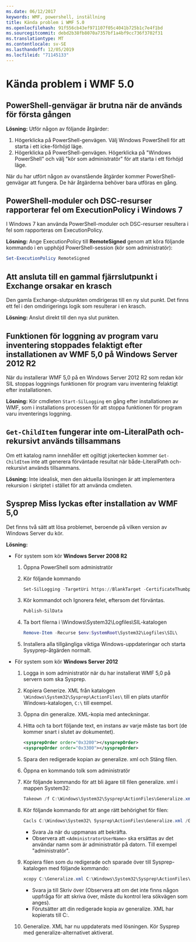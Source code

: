 ```yaml
---
ms.date: 06/12/2017
keywords: WMF, powershell, inställning
title: Kända problem i WMF 5.0
ms.openlocfilehash: 91f556cb43ef971107f05c4041b725b1c7e4f1bd
ms.sourcegitcommit: debd2b38fb8070a7357bf1a4bf9cc736f3702f31
ms.translationtype: MT
ms.contentlocale: sv-SE
ms.lasthandoff: 12/05/2019
ms.locfileid: "71145133"
---
```

# <a name="known-issues-in-wmf-50"></a>Kända problem i WMF 5.0

## <a name="powershell-shortcuts-are-broken-when-used-for-the-first-time"></a>PowerShell-genvägar är brutna när de används för första gången

**Lösning:** Utför någon av följande åtgärder:

1. Högerklicka på PowerShell-genvägen. Välj Windows PowerShell för att starta i ett icke-förhöjd läge.
2. Högerklicka på PowerShell-genvägen. Högerklicka på "Windows PowerShell" och välj "kör som administratör" för att starta i ett förhöjd läge.

När du har utfört någon av ovanstående åtgärder kommer PowerShell-genvägar att fungera. De här åtgärderna behöver bara utföras en gång.

## <a name="powershell-modules-and-dsc-resources-report-errors-about-executionpolicy-on-windows-7"></a>PowerShell-moduler och DSC-resurser rapporterar fel om ExecutionPolicy i Windows 7

I Windows 7 kan använda PowerShell-moduler och DSC-resurser resultera i fel som rapporteras om ExecutionPolicy.

**Lösning:** Ange ExecutionPolicy till **RemoteSigned** genom att köra följande kommando i en upphöjd PowerShell-session (kör som administratör):

```powershell
Set-ExecutionPolicy RemoteSigned
```

## <a name="connecting-to-an-old-remote-exchange-endpoint-causes-a-crash"></a>Att ansluta till en gammal fjärrslutpunkt i Exchange orsakar en krasch

Den gamla Exchange-slutpunkten omdirigeras till en ny slut punkt. Det finns ett fel i den omdirigerings logik som resulterar i en krasch.

**Lösning:** Anslut direkt till den nya slut punkten.

## <a name="software-inventory-logging-feature-is-erroneously-stopped-after-wmf-50-installation-on-windows-server-2012-r2"></a>Funktionen för loggning av program varu inventering stoppades felaktigt efter installationen av WMF 5,0 på Windows Server 2012 R2

När du installerar WMF 5,0 på en Windows Server 2012 R2 som redan kör SIL stoppas loggnings funktionen för program varu inventering felaktigt efter installationen.

**Lösning:** Kör cmdleten `Start-SilLogging` en gång efter installationen av WMF, som i installations processen för att stoppa funktionen för program varu inventerings loggning.

## <a name="get-childitem-does-not-work-if--literalpath-and--recurse-are-used-together"></a>`Get-ChildItem` fungerar inte om-LiteralPath och-rekursivt används tillsammans

Om ett katalog namn innehåller ett ogiltigt jokertecken kommer `Get-ChildItem` inte att generera förväntade resultat när både-LiteralPath och-rekursivt används tillsammans.

**Lösning:** Inte idealisk, men den aktuella lösningen är att implementera rekursion i skriptet i stället för att använda cmdleten.

## <a name="sysprep-fails-after-wmf-50-installation"></a>Sysprep Miss lyckas efter installation av WMF 5,0

Det finns två sätt att lösa problemet, beroende på vilken version av Windows Server du kör.

**Lösning:**

- För system som kör **Windows Server 2008 R2**
  1. Öppna PowerShell som administratör
  2. Kör följande kommando

     ```powershell
     Set-SilLogging -TargetUri https://BlankTarget -CertificateThumbprint 0123456789
     ```

  3. Kör kommandot och Ignorera felet, eftersom det förväntas.

     ```powershell
     Publish-SilData
     ```

  4. Ta bort filerna i \Windows\System32\Logfiles\SIL\-katalogen

     ```powershell
     Remove-Item -Recurse $env:SystemRoot\System32\Logfiles\SIL\
     ```

  5. Installera alla tillgängliga viktiga Windows-uppdateringar och starta Sysyprep-åtgärden normalt.

- För system som kör **Windows Server 2012**
  1. Logga in som administratör när du har installerat WMF 5,0 på servern som ska Sysprep.
  2. Kopiera Generize. XML från katalogen `\Windows\System32\Sysprep\ActionFiles\` till en plats utanför Windows-katalogen, `C:\` till exempel.
  3. Öppna din generalize. XML-kopia med anteckningar.
  4. Hitta och ta bort följande text, en instans av varje måste tas bort (de kommer snart i slutet av dokumentet).

     ```xml
     <sysprepOrder order="0x3200"></sysprepOrder>
     <sysprepOrder order="0x3300"></sysprepOrder>
     ```

  5. Spara den redigerade kopian av generalize. xml och Stäng filen.
  6. Öppna en kommando tolk som administratör
  7. Kör följande kommando för att bli ägare till filen generalize. xml i mappen System32:

     ```powershell
     Takeown /f C:\Windows\System32\Sysprep\ActionFiles\Generalize.xml
     ```

  8. Kör följande kommando för att ange rätt behörighet för filen:

     ```powershell
     Cacls C:\Windows\System32\ Sysprep\ActionFiles\Generalize.xml /G `<AdministratorUserName>`:F
     ```

     - Svara Ja när du uppmanas att bekräfta.
     - Observera att `<AdministratorUserName>` ska ersättas av det användar namn som är administratör på datorn. Till exempel "administratör".

  9. Kopiera filen som du redigerade och sparade över till Sysprep-katalogen med följande kommando:

     ```powershell
     xcopy C:\Generalize.xml C:\Windows\System32\Sysprep\ActionFiles\Generalize.xml
     ```

     - Svara ja till Skriv över (Observera att om det inte finns någon uppfråga för att skriva över, måste du kontrol lera sökvägen som anges).
     - Förutsätter att din redigerade kopia av generalize. XML har kopierats till C:\.

  10. Generalize. XML har nu uppdaterats med lösningen. Kör Sysprep med generalize-alternativet aktiverat.
